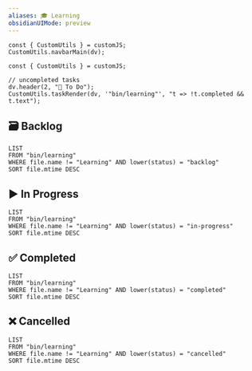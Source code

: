 ```yaml
---
aliases: 🎓 Learning
obsidianUIMode: preview
---
```


```dataviewjs
const { CustomUtils } = customJS;
CustomUtils.navbarMain(dv);
```

<!-- Learning: Courses & learning workshops. The learning template is generated when you create a new note from this page. -->

```dataviewjs
const { CustomUtils } = customJS;

// uncompleted tasks
dv.header(2, "🔄 To Do");
CustomUtils.taskRender(dv, '"bin/learning"', "t => !t.completed && t.text");
```

## 🗃️ Backlog

<!-- Backlog: Lists courses in backlog with most recent at the top. -->

```dataview
LIST
FROM "bin/learning"
WHERE file.name != "Learning" AND lower(status) = "backlog"
SORT file.mtime DESC
```

## ▶️ In Progress

```dataview
LIST
FROM "bin/learning"
WHERE file.name != "Learning" AND lower(status) = "in-progress"
SORT file.mtime DESC
```

## ✅ Completed

```dataview
LIST
FROM "bin/learning"
WHERE file.name != "Learning" AND lower(status) = "completed"
SORT file.mtime DESC
```

## ❌ Cancelled

```dataview
LIST
FROM "bin/learning"
WHERE file.name != "Learning" AND lower(status) = "cancelled"
SORT file.mtime DESC
```
